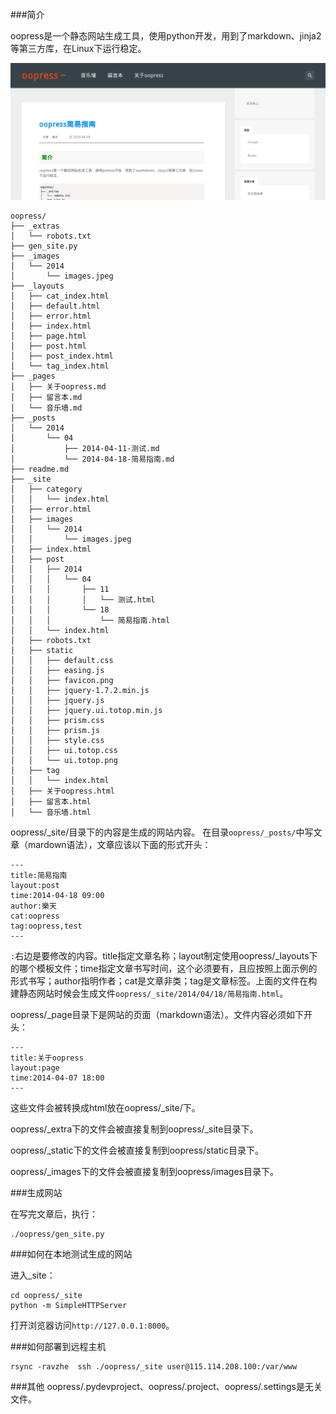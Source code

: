 ###简介

oopress是一个静态网站生成工具，使用python开发，用到了markdown、jinja2等第三方库，在Linux下运行稳定。

![image](./_images/2014/demo.png)

	oopress/
	├── _extras
	│   └── robots.txt
	├── gen_site.py
	├── _images
	│   └── 2014
	│       └── images.jpeg
	├── _layouts
	│   ├── cat_index.html
	│   ├── default.html
	│   ├── error.html
	│   ├── index.html
	│   ├── page.html
	│   ├── post.html
	│   ├── post_index.html
	│   └── tag_index.html
	├── _pages
	│   ├── 关于oopress.md
	│   ├── 留言本.md
	│   └── 音乐墙.md
	├── _posts
	│   └── 2014
	│       └── 04
	│           ├── 2014-04-11-测试.md
	│           └── 2014-04-18-简易指南.md
	├── readme.md
	├── _site
	│   ├── category
	│   │   └── index.html
	│   ├── error.html
	│   ├── images
	│   │   └── 2014
	│   │       └── images.jpeg
	│   ├── index.html
	│   ├── post
	│   │   ├── 2014
	│   │   │   └── 04
	│   │   │       ├── 11
	│   │   │       │   └── 测试.html
	│   │   │       └── 18
	│   │   │           └── 简易指南.html
	│   │   └── index.html
	│   ├── robots.txt
	│   ├── static
	│   │   ├── default.css
	│   │   ├── easing.js
	│   │   ├── favicon.png
	│   │   ├── jquery-1.7.2.min.js
	│   │   ├── jquery.js
	│   │   ├── jquery.ui.totop.min.js
	│   │   ├── prism.css
	│   │   ├── prism.js
	│   │   ├── style.css
	│   │   ├── ui.totop.css
	│   │   └── ui.totop.png
	│   ├── tag
	│   │   └── index.html
	│   ├── 关于oopress.html
	│   ├── 留言本.html
	│   └── 音乐墙.html


oopress/_site/目录下的内容是生成的网站内容。
在目录`oopress/_posts/`中写文章（mardown语法），文章应该以下面的形式开头：

<pre><code>---
title:简易指南
layout:post
time:2014-04-18 09:00
author:樂天
cat:oopress
tag:oopress,test
---</code></pre>


`:`右边是要修改的内容。title指定文章名称；layout制定使用oopress/_layouts下的哪个模板文件；time指定文章书写时间，这个必须要有，且应按照上面示例的形式书写；author指明作者；cat是文章非类；tag是文章标签。上面的文件在构建静态网站时候会生成文件`oopress/_site/2014/04/18/简易指南.html`。

oopress/_page目录下是网站的页面（markdown语法）。文件内容必须如下开头：

<pre><code>---
title:关于oopress
layout:page
time:2014-04-07 18:00
---</code></pre>
这些文件会被转换成html放在oopress/_site/下。


oopress/_extra下的文件会被直接复制到oopress/_site目录下。


oopress/_static下的文件会被直接复制到oopress/static目录下。


oopress/_images下的文件会被直接复制到oopress/images目录下。

###生成网站

<!--more-->

在写完文章后，执行：

    ./oopress/gen_site.py

###如何在本地测试生成的网站

进入_site：

    cd oopress/_site
    python -m SimpleHTTPServer

打开浏览器访问`http://127.0.0.1:8000`。

###如何部署到远程主机

    rsync -ravzhe  ssh ./oopress/_site user@115.114.208.100:/var/www



###其他
oopress/.pydevproject、oopress/.project、oopress/.settings是无关文件。

